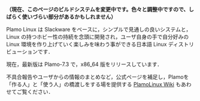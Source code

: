 **（現在、このページのビルドシステムを変更中です。色々と調整中ですので、しばらく使いづらい部分があるかもしれません）**

Plamo Linux は Slackware をベースに，シンプルで見通しの良いシステムと，Linux の持つホビー性の持続を念頭に開発され，ユーザ自身の手で自分好みの Linux 環境を作り上げていく楽しみを味わう事ができる日本語 Linux ディストリビューションです．

現在，最新版は Plamo-7.3 で，x86_64 版をリリースしています．

不具合報告やユーザからの情報のまとめなど，公式ページを補足し，Plamoを「作る人」と「使う人」の橋渡しをする場を提供する [PlamoLinux Wiki](http://plamo.linet.gr.jp/wiki/) もあわせてご覧ください．


